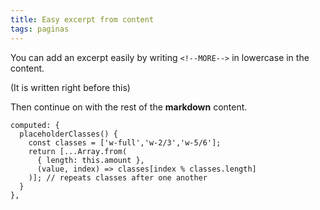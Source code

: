 ```yaml
---
title: Easy excerpt from content
tags: paginas
---
```


You can add an excerpt easily by writing `<!--MORE-->` in lowercase in the content.

<!--more-->
(It is written right before this)

Then continue on with the rest of the **markdown** content.

```js{4,7}[posts.vue]
computed: {
  placeholderClasses() {
    const classes = ['w-full','w-2/3','w-5/6'];
    return [...Array.from(
      { length: this.amount },
      (value, index) => classes[index % classes.length]
    )]; // repeats classes after one another
  }
},
```